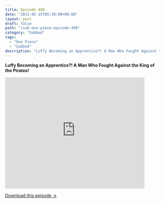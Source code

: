 ```yaml
---
title: Episode 498
date: "2011-05-15T05:30:00+00:00"
layout: post
draft: false
path: "/sub-one-piece-episode-498"
category: "Subbed"
tags:
  - "One Piece"
  - "Subbed"
description: "Luffy Becoming an Apprentice?! A Man Who Fought Against the King of the Pirates!"
---
```


**Luffy Becoming an Apprentice?! A Man Who Fought Against the King of the Pirates!**

<iframe width="640" height="360" src="https://www.rapidvideo.com/e/G6FRPF0EOT" frameborder="0" marginwidth=0 marginheight=0 scrolling=no allowfullscreen style="max-width:90%;"></iframe>

<a href="http://ouo.io/qs/eCodkFEQ?s=https://www.rapidvideo.com/d/G6FRPF0EOT" class="styled_a">Download this episode →</a>

